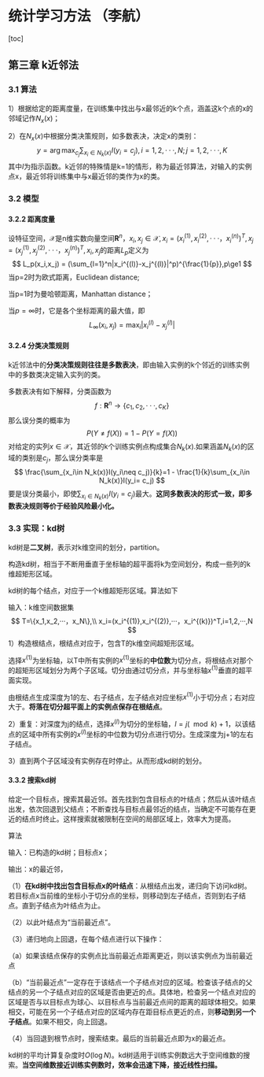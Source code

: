 # 统计学习方法 （李航）

[toc]

## 第三章 k近邻法

### 3.1 算法

1）根据给定的距离度量，在训练集中找出与x最邻近的k个点，涵盖这k个点的x的邻域记作$N_x(x)$；

2）在$N_x(x)$中根据分类决策规则，如多数表决，决定x的类别：
$$
y=\arg\max_{c_j}\sum_{x_i\in N_k(x)}I(y_i=c_j),i=1,2,···,N;j=1,2,···,K
$$
其中$I$为指示函数。k近邻的特殊情是k=1的情形，称为最近邻算法，对输入的实例点x，最近邻将训练集中与x最近邻的类作为x的类。

### 3.2 模型

#### 3.2.2 距离度量

设特征空间，$\mathcal{X}$是n维实数向量空间$\mathbf{R}^n$，$x_i,x_j\in \mathcal{X},x_i=(x_i^{(1)},x_i^{(2)},···，x_i^{(n)})^T,x_j=(x_j^{(1)},x_j^{(2)},···，x_j^{(n)})^T,x_i,x_j$的距离$L_p$定义为
$$
L_p(x_i,x_j) = (\sum_{l=1}^n|x_i^{(l)}-x_j^{(l)}|^p)^{\frac{1}{p}},p\ge1
$$
当p=2时为欧式距离，Euclidean distance;

当p=1时为曼哈顿距离，Manhattan distance；

当$p=\infty$时，它是各个坐标距离的最大值，即
$$
L_{\infty}(x_i,x_j)=\max_i|x_i^{(l)}-x_j^{(l)}|
$$

#### 3.2.4 分类决策规则

k近邻法中的**分类决策规则往往是多数表决**，即由输入实例的k个邻近的训练实例中的多数类决定输入实列的类。

多数表决有如下解释，分类函数为
$$
f:\mathbf{R}^n\rightarrow\{c_1,c_2,···,c_K\}
$$
那么误分类的概率为
$$
P(Y\neq f(X))=1-P(Y=f(X))
$$
对给定的实列$x\in\mathcal{X}$，其近邻的k个训练实例点构成集合$N_k(x)$.如果涵盖$N_k(x)$的区域的类别是$c_j$，那么误分类率是
$$
\frac{\sum_{x_i\in N_k(x)}I(y_i\neq c_j)}{k}=1 - \frac{1}{k}\sum_{x_i\in N_k(x)}I(y_i= c_j)
$$
要是误分类最小，即使$\sum_{x_i\in N_k(x)}I(y_i= c_j)$最大。**这同多数表决的形式一致，即多数表决规则等价于经验风险最小化。**

### 3.3 实现：kd树

kd树是**二叉树**，表示对k维空间的划分，partition。

构造kd树，相当于不断用垂直于坐标轴的超平面将k为空间划分，构成一些列的k维超矩形区域。

kd树的每个结点，对应于一个k维超矩形区域。算法如下

输入：k维空间数据集
$$
T=\{x_1,x_2,···，x_N\},\\
x_i=(x_i^{(1)},x_i^{(2)},···，x_i^{(k)})^T,i=1,2,···,N
$$
1）构造根结点，根结点对应于，包含T的k维空间超矩形区域。

选择$x^{(1)}$为坐标轴，以T中所有实例的$x^{(1)}$坐标的**中位数**为切分点，将根结点对那个的超矩形区域划分为两个子区域。切分由通过切分点，并与坐标轴$x^{(1)}$垂直的超平面实现。

由根结点生成深度为1的左、右子结点，左子结点对应坐标$x^{(1)}$小于切分点；右对应大于。**将落在切分超平面上的实例点保存在根结点**。

2）重复：对深度为j的结点，选择$x^{(l)}$为切分的坐标轴，$l=j(\mod k)+1$，以该结点的区域中所有实例的$x^{(l)}$坐标的中位数为切分点进行切分。生成深度为j+1的左右子结点。

3）直到两个子区域没有实例存在时停止。从而形成kd树的划分。

#### 3.3.2 搜索kd树

给定一个目标点，搜索其最近邻。首先找到包含目标点的叶结点；然后从该叶结点出发，依次回退到父结点；不断查找与目标点最邻近的结点，当确定不可能存在更近的结点时终止。这样搜索就被限制在空间的局部区域上，效率大为提高。

算法

输入：已构造的kd树；目标点x；

输出：x的最近邻，

（1）**在kd树中找出包含目标点x的叶结点**：从根结点出发，递归向下访问kd树。若目标点x当前维的坐标小于切分点的坐标，则移动到左子结点，否则到右子结点。直到子结点为叶结点为止。

（2）以此叶结点为“当前最近点”。

（3）递归地向上回退，在每个结点进行以下操作：

​		（a）如果该结点保存的实例点比当前最近点距离更近，则以该实例点为当前最近点

​		（b）“当前最近点”一定存在于该结点一个子结点对应的区域。检查该子结点的父结点的另一个子结点对应的区域是否由更近的点。具体地，检查另一个结点对应的区域是否与以目标点为球心、以目标点与当前最近点间的距离的超球体相交。如果相交，可能在另一个子结点对应的区域内存在距目标点更近的点，则**移动到另一个子结点**。如果不相交，向上回退。

（4）当回退到根节点时，搜索结束。最后的当前最近点即为x的最近点。

kd树的平均计算复杂度时$O(\log N)$。kd树适用于训练实例数远大于空间维数的搜索。**当空间维数接近训练实例数时，效率会迅速下降，接近线性扫描。**

 

